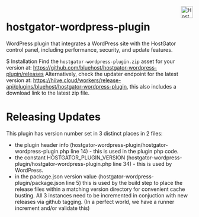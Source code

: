 <a href="https://hostgator.com/" target="_blank">
    <img src="https://www.hostgator.com/static/cs/img/logos/nav-for-light.svg" alt="HostGator Logo" title="HostGator" align="right" height="32" />
</a>

# hostgator-wordpress-plugin
WordPress plugin that integrates a WordPress site with the HostGator control panel, including performance, security, and update features.

$ Installation
Find the `hostgator-wordpress-plugin.zip` asset for your version at: https://github.com/bluehost/hostgator-wordpress-plugin/releases
Alternatively, check the updater endpoint for the latest version at: https://hiive.cloud/workers/release-api/plugins/bluehost/hostgator-wordpress-plugin, this also includes a download link to the latest zip file.

# Releasing Updates
This plugin has version number set in 3 distinct places in 2 files:
- the plugin header info (hostgator-wordpress-plugin/hostgator-wordpress-plugin.php line 14) - this is used in the plugin php code.
- the constant HOSTGATOR_PLUGIN_VERSION (hostgator-wordpress-plugin/hostgator-wordpress-plugin.php line 34) - this is used by WordPress.
- in the package.json version value (hostgator-wordpress-plugin/package.json line 5) this is used by the build step to place the release files within a matching version directory for convenient cache busting.
All 3 instances need to be incremented in conjuction with new releases via github tagging.
(In a perfect world, we have a runner increment and/or validate this)